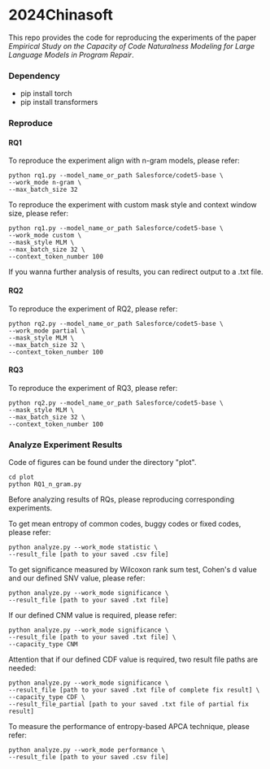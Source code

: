 # 2024Chinasoft

This repo provides the code for reproducing the experiments of the paper *Empirical Study on the Capacity of Code Naturalness Modeling for Large Language Models in Program Repair*.

### Dependency

- pip install torch
- pip install transformers

### Reproduce

#### RQ1

To reproduce the experiment align with n-gram models, please refer:

```shell
python rq1.py --model_name_or_path Salesforce/codet5-base \
--work_mode n-gram \
--max_batch_size 32
```

To reproduce the experiment with custom mask style and context window size, please refer:

```shell
python rq1.py --model_name_or_path Salesforce/codet5-base \
--work_mode custom \
--mask_style MLM \
--max_batch_size 32 \
--context_token_number 100
```

If you wanna further analysis of results, you can redirect output to a .txt file.

#### RQ2

To reproduce the experiment of RQ2, please refer:

```shell
python rq2.py --model_name_or_path Salesforce/codet5-base \
--work_mode partial \
--mask_style MLM \
--max_batch_size 32 \
--context_token_number 100
```

#### RQ3

To reproduce the experiment of RQ3, please refer:

```shell
python rq2.py --model_name_or_path Salesforce/codet5-base \
--mask_style MLM \
--max_batch_size 32 \
--context_token_number 100
```

### Analyze Experiment Results

Code of figures can be found under the directory "plot". 

```shell
cd plot
python RQ1_n_gram.py
```

Before analyzing results of RQs, please reproducing corresponding experiments.

To get mean entropy of common codes, buggy codes or fixed codes, please refer:

```shell
python analyze.py --work_mode statistic \
--result_file [path to your saved .csv file]
```

To get significance measured by Wilcoxon rank sum test, Cohen's d value and our defined SNV value, please refer:

```shell
python analyze.py --work_mode significance \
--result_file [path to your saved .txt file]
```

If our defined CNM value is required, please refer:

```shell
python analyze.py --work_mode significance \
--result_file [path to your saved .txt file] \
--capacity_type CNM
```

Attention that if our defined CDF value is required, two result file paths are needed:

```shell
python analyze.py --work_mode significance \
--result_file [path to your saved .txt file of complete fix result] \
--capacity_type CDF \
--result_file_partial [path to your saved .txt file of partial fix result]
```

To measure the performance of entropy-based APCA technique, please refer:

```shell
python analyze.py --work_mode performance \
--result_file [path to your saved .csv file]
```

